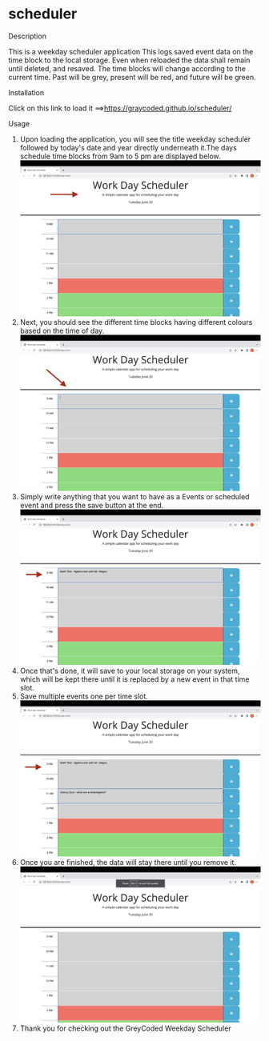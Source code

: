 # scheduler


Description

This is a weekday scheduler application
This logs saved event data on the time block to the local storage.
Even when reloaded the data shall remain until deleted, and resaved.
The time blocks will change according to the current time. 
Past will be grey, present will be red, and future will be green.

Installation

Click on this link to load it ==>https://graycoded.github.io/scheduler/


Usage

1. Upon loading the application, you will see the title weekday scheduler followed by today's date and year directly underneath it.The days schedule time blocks from 9am to 5 pm are displayed below. 
![](./assets/Images/img1.jpg)
2. Next, you should see the different time blocks having different colours based on the time of day.
![](./assets/Images/img2.jpg)
3. Simply write anything that you want to have as a Events or scheduled event and press the save button at the end.
![](./assets/Images/img3.jpg)
4. Once that's done, it will save to your local storage on your system, which will be kept there until it is replaced by a new event in that time slot.
5. Save multiple events one per time slot.
![](./assets/Images/img4.jpg)
6. Once you are finished, the data will stay there until you remove it.
![](./assets/Images/img5.jpg)
7. Thank you for checking out the GreyCoded Weekday Scheduler



